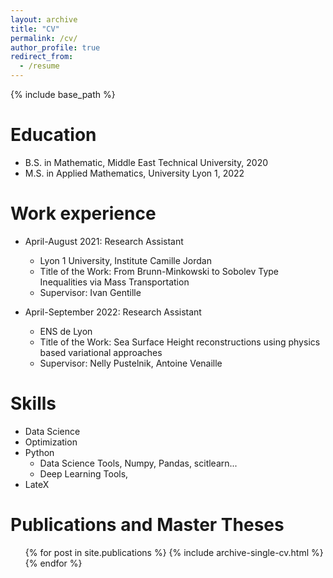 ```yaml
---
layout: archive
title: "CV"
permalink: /cv/
author_profile: true
redirect_from:
  - /resume
---
```


{% include base_path %}

Education
======
* B.S. in Mathematic, Middle East Technical University, 2020
* M.S. in Applied Mathematics, University Lyon 1, 2022


Work experience
======
* April-August 2021: Research Assistant
  * Lyon 1 University, Institute Camille Jordan 
  * Title of the Work: From Brunn-Minkowski to Sobolev
Type Inequalities via Mass
Transportation
  * Supervisor: Ivan Gentille 

* April-September 2022: Research Assistant
  * ENS de Lyon 
  * Title of the Work: Sea Surface Height reconstructions using physics based variational approaches
  * Supervisor: Nelly Pustelnik, Antoine Venaille 
  
Skills
======
* Data Science 
* Optimization
* Python
  * Data Science Tools, Numpy, Pandas, scitlearn...
  * Deep Learning Tools, 
* LateX 

Publications and Master Theses
======
  <ul>{% for post in site.publications %}
    {% include archive-single-cv.html %}
  {% endfor %}</ul>
  
<!-- Talks
======
  <ul>{% for post in site.talks %}
    {% include archive-single-talk-cv.html %}
  {% endfor %}</ul>
   -->
<!-- Teaching
======
  <ul>{% for post in site.teaching %}
    {% include archive-single-cv.html %}
  {% endfor %}</ul> -->
  
<!-- Service and leadership
======
* Currently signed in to 43 different slack teams -->
